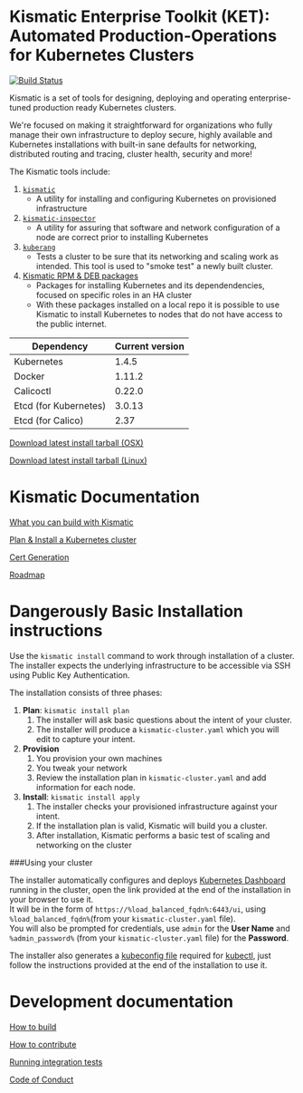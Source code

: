 # Kismatic Enterprise Toolkit (KET): Automated Production-Operations for Kubernetes Clusters
[![Build Status](https://snap-ci.com/On8xdVQV0xY5VXICf0Fx0Vq7fVMDUAfU6JFc8Wtt94A/build_image)](https://snap-ci.com/apprenda/kismatic-platform/branch/master)

Kismatic is a set of tools for designing, deploying and operating enterprise-tuned production ready Kubernetes clusters.

We're focused on making it straightforward for organizations who fully manage their own infrastructure to deploy secure, highly available and Kubernetes installations with built-in sane defaults for networking, distributed routing and tracing, cluster health, security and more!

The Kismatic tools include:

1. [`kismatic`](docs/INSTALL.md)
   * A utility for installing and configuring Kubernetes on provisioned infrastructure
2. [`kismatic-inspector`](cmd/kismatic-inspector/README.md)
   * A utility for assuring that software and network configuration of a node are correct prior to installing Kubernetes
3. [`kuberang`](https://github.com/apprenda/kuberang)
   * Tests a cluster to be sure that its networking and scaling work as intended. This tool is used to "smoke test" a newly built cluster.
4. [Kismatic RPM & DEB packages](docs/PACKAGES.md)
   * Packages for installing Kubernetes and its dependendencies, focused on specific roles in an HA cluster
   * With these packages installed on a local repo it is possible to use Kismatic to install Kubernetes to nodes that do not have access to the public internet.

| Dependency | Current version |
| --- | --- |
| Kubernetes | 1.4.5 |
| Docker | 1.11.2 |
| Calicoctl | 0.22.0 |
| Etcd (for Kubernetes) | 3.0.13 |
| Etcd (for Calico) | 2.37 |

[Download latest install tarball (OSX)](https://kismatic-installer.s3-accelerate.amazonaws.com/latest-darwin/kismatic.tar.gz)

[Download latest install tarball (Linux)](https://kismatic-installer.s3-accelerate.amazonaws.com/latest/kismatic.tar.gz)

# Kismatic Documentation

[What you can build with Kismatic](docs/INTENT.md)

[Plan & Install a Kubernetes cluster](docs/INSTALL.md)

[Cert Generation](docs/cert_generation.md)

[Roadmap](ROADMAP.md)

# Dangerously Basic Installation instructions
Use the `kismatic install` command to work through installation of a cluster. The installer expects the underlying infrastructure to be accessible via SSH using Public Key Authentication.

The installation consists of three phases:

1. **Plan**: `kismatic install plan`
   1. The installer will ask basic questions about the intent of your cluster.
   2. The installer will produce a `kismatic-cluster.yaml` which you will edit to capture your intent.
2. **Provision**
   1. You provision your own machines
   2. You tweak your network
   3. Review the installation plan in `kismatic-cluster.yaml` and add information for each node.
3. **Install**: `kismatic install apply`
   1. The installer checks your provisioned infrastructure against your intent.
   2. If the installation plan is valid, Kismatic will build you a cluster.
   3. After installation, Kismatic performs a basic test of scaling and networking on the cluster

###Using your cluster

The installer automatically configures and deploys [Kubernetes Dashboard](http://kubernetes.io/docs/user-guide/ui/) running in the cluster, open the link provided at the end of the installation in your browser to use it.    
It will be in the form of `https://%load_balanced_fqdn%:6443/ui`, using `%load_balanced_fqdn%`(from your `kismatic-cluster.yaml` file).      
You will also be prompted for credentials, use `admin` for the **User Name** and `%admin_password%` (from your `kismatic-cluster.yaml` file) for the **Password**.

The installer also generates a [kubeconfig file](http://kubernetes.io/docs/user-guide/kubeconfig-file/) required for [kubectl](http://kubernetes.io/docs/user-guide/kubectl-overview/), just follow the instructions provided at the end of the installation to use it.   

# Development documentation

[How to build](BUILDING.md)

[How to contribute](CONTRIBUTING.md)

[Running integration tests](INTEGRATION_TESTING.md)

[Code of Conduct](code-of-conduct.md)
